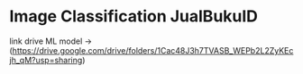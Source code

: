 # Image Classification JualBukuID

link drive ML model -> (https://drive.google.com/drive/folders/1Cac48J3h7TVASB_WEPb2L2ZyKEcjh_qM?usp=sharing)



